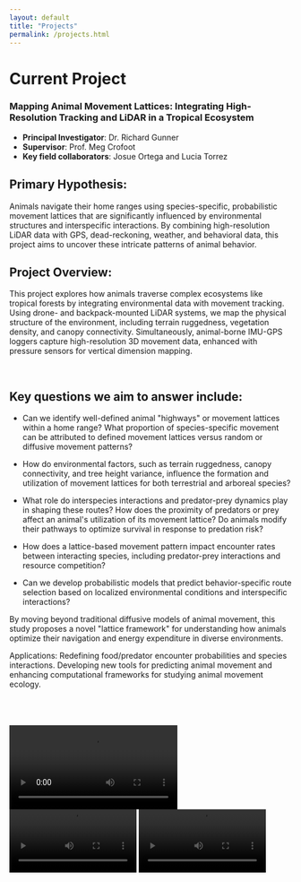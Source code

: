 ```yaml
---
layout: default
title: "Projects"
permalink: /projects.html
---
```

# Current Project

### Mapping Animal Movement Lattices: Integrating High-Resolution Tracking and LiDAR in a Tropical Ecosystem

- **Principal Investigator**: Dr. Richard Gunner
- **Supervisor**: Prof. Meg Crofoot
- **Key field collaborators**: Josue Ortega and Lucia Torrez

## Primary Hypothesis:
Animals navigate their home ranges using species-specific, probabilistic movement lattices that are significantly influenced by environmental structures and interspecific interactions. By combining high-resolution LiDAR data with GPS, dead-reckoning, weather, and behavioral data, this project aims to uncover these intricate patterns of animal behavior.

## Project Overview:
This project explores how animals traverse complex ecosystems like tropical forests by integrating environmental data with movement tracking. Using drone- and backpack-mounted LiDAR systems, we map the physical structure of the environment, including terrain ruggedness, vegetation density, and canopy connectivity. Simultaneously, animal-borne IMU-GPS loggers capture high-resolution 3D movement data, enhanced with pressure sensors for vertical dimension mapping.

<div class="image-row">
  <img src="assets/images/planeimage.jpg" alt="" />
  <img src="assets/images/dartingteam.jpg" alt="" />
</div>

## Key questions we aim to answer include:
- Can we identify well-defined animal "highways" or movement lattices within a home range? What proportion of species-specific movement can be attributed to defined movement lattices versus random or diffusive movement patterns?

- How do environmental factors, such as terrain ruggedness, canopy connectivity, and tree height variance, influence the formation and utilization of movement lattices for both terrestrial and arboreal species?

- What role do interspecies interactions and predator-prey dynamics play in shaping these routes? How does the proximity of predators or prey affect an animal's utilization of its movement lattice? Do animals modify their pathways to optimize survival in response to predation risk?

- How does a lattice-based movement pattern impact encounter rates between interacting species, including predator-prey interactions and resource competition?

- Can we develop probabilistic models that predict behavior-specific route selection based on localized environmental conditions and interspecific interactions?

By moving beyond traditional diffusive models of animal movement, this study proposes a novel "lattice framework" for understanding how animals optimize their navigation and energy expenditure in diverse environments.

Applications:
Redefining food/predator encounter probabilities and species interactions.
Developing new tools for predicting animal movement and enhancing computational frameworks for studying animal movement ecology.

<div class="image-row">
  <img src="assets/images/tamandua2.jpg" alt="" />
  <img src="assets/images/deerprocessing.jpg" alt="" />
</div>
<div class="image-row">
  <img src="assets/images/ocelotprocessing1.jpg" alt="" />
  <img src="assets/images/Ocelotcameratrap.jpg" alt="" />
</div>
<div class="image-row">
  <img src="assets/images/spidermonkey.jpg" alt="" />
  <img src="assets/images/kinkajou.jpg" alt="" />
</div>

<video controls width="auto" height="auto">
  <source src="{{ '/assets/images/Spidervid2.mp4' | relative_url }}" type="video/mp4">
  Your browser does not support the video tag.
</video>

<div class="video-row">
  <video controls width="45%">
    <source src="{{ '/assets/images/Spidervid1.mp4' | relative_url }}" type="video/mp4">
    Your browser does not support the video tag.
  </video>
  <video controls width="45%">
    <source src="{{ '/assets/images/slothvid.mp4' | relative_url }}" type="video/mp4">
    Your browser does not support the video tag.
  </video>
</div>
